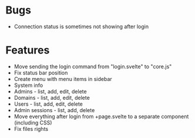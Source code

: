 # Bugs

- Connection status is sometimes not showing after login

# Features

- Move sending the login command from "login.svelte" to "core.js"
- Fix status bar position
- Create menu with menu items in sidebar
- System info
- Admins - list, add, edit, delete
- Domains - list, add, edit, delete
- Users - list, add, edit, delete
- Admin sessions - list, add, delete
- Move everything after login from +page.svelte to a separate component (including CSS)
- Fix files rights
